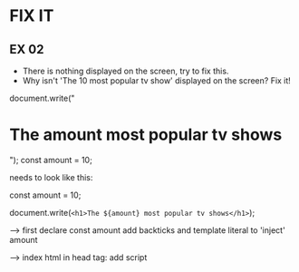 # FIX IT
## EX 02
* There is nothing displayed on the screen, try to fix this.
* Why isn't 'The 10 most popular tv show' displayed on the screen? Fix it!

document.write("<h1>The amount most popular tv shows</h1>");
const amount = 10;

needs to look like this:

const amount = 10;

document.write(`<h1>The ${amount} most popular tv shows</h1>`);

--> first declare const amount
add backticks and template literal to 'inject' amount

--> index html in head tag: add script <script src="js/script.js"></script>